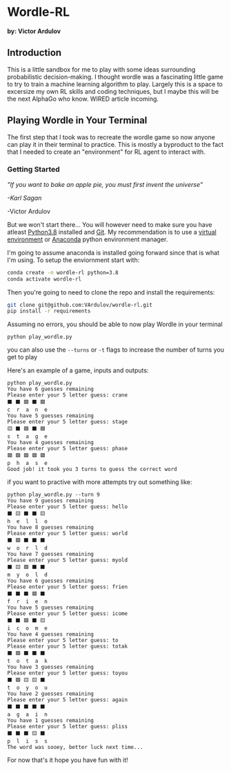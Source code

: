 # Wordle-RL
**by: Victor Ardulov** 

## Introduction

This is a little sandbox for me to play with some ideas surrounding probabilistic decision-making. I thought wordle was a 
fascinating little game to try to train a machine learning algorithm to play. Largely this is a space to excersize my own RL
skills and coding techniques, but I maybe this will be the next AlphaGo who know. WIRED article incoming.

## Playing Wordle in Your Terminal

The first step that I took was to recreate the wordle game so now anyone can play it in their terminal to practice. This
is mostly a byproduct to the fact that I needed to create an "environment" for RL agent to interact with.

### Getting Started

*"If you want to bake an apple pie, you must first invent the universe"*

*-Karl Sagan*

-Victor Ardulov

But we won't start there... You will however need to make sure you have atleast [Python3.8](https://www.python.org/downloads/) installed and [Git](https://git-scm.com/). My recommendation is to
use a [virtual environment](https://docs.python.org/3/tutorial/venv.html) or [Anaconda](https://www.anaconda.com/) python environment manager.

I'm going to assume anaconda is installed going forward since that is what I'm using. To setup the enviornment start with:
```bash
conda create -n wordle-rl python=3.8
conda activate wordle-rl
```

Then you're going to need to clone the repo and install the requirements:
```bash
git clone git@github.com:VArdulov/wordle-rl.git
pip install -r requirements
```

Assuming no errors, you should be able to now play Wordle in your terminal
```
python play_wordle.py
```

you can also use the `--turns` or `-t` flags to increase the number of turns you get to play

Here's an example of a game, inputs and outputs:
```
python play_wordle.py
You have 6 guesses remaining
Please enter your 5 letter guess: crane
⬛ ⬛ 🟩 ⬛ 🟩
c  r  a  n  e
You have 5 guesses remaining
Please enter your 5 letter guess: stage
🟨 ⬛ 🟩 ⬛ 🟩
s  t  a  g  e
You have 4 guesses remaining
Please enter your 5 letter guess: phase
🟩 🟩 🟩 🟩 🟩
p  h  a  s  e
Good job! it took you 3 turns to guess the correct word
```

if you want to practive with more attempts try out something like:
```
python play_wordle.py --turn 9
You have 9 guesses remaining
Please enter your 5 letter guess: hello
⬛ 🟨 ⬛ ⬛ 🟨
h  e  l  l  o
You have 8 guesses remaining
Please enter your 5 letter guess: world
⬛ 🟩 ⬛ ⬛ ⬛
w  o  r  l  d
You have 7 guesses remaining
Please enter your 5 letter guess: myold
⬛ 🟨 🟩 ⬛ ⬛
m  y  o  l  d
You have 6 guesses remaining
Please enter your 5 letter guess: frien
⬛ ⬛ ⬛ 🟩 ⬛
f  r  i  e  n
You have 5 guesses remaining
Please enter your 5 letter guess: icome
⬛ ⬛ 🟩 ⬛ 🟨
i  c  o  m  e
You have 4 guesses remaining
Please enter your 5 letter guess: to
Please enter your 5 letter guess: totak
⬛ 🟩 ⬛ ⬛ ⬛
t  o  t  a  k
You have 3 guesses remaining
Please enter your 5 letter guess: toyou
⬛ 🟩 🟨 🟨 ⬛
t  o  y  o  u
You have 2 guesses remaining
Please enter your 5 letter guess: again
⬛ ⬛ ⬛ ⬛ ⬛
a  g  a  i  n
You have 1 guesses remaining
Please enter your 5 letter guess: pliss
⬛ ⬛ ⬛ 🟨 ⬛
p  l  i  s  s
The word was sooey, better luck next time...
```


For now that's it hope you have fun with it!
